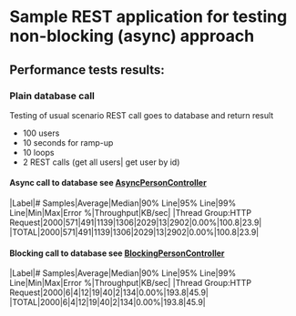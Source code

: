# Sample REST application for testing non-blocking (async) approach

## Performance tests results:

### Plain database call
Testing of usual scenario REST call goes to database and return result

+ 100 users
+ 10 seconds for ramp-up
+ 10 loops
+ 2 REST calls (get all users| get user by id)

#### Async call to database see [AsyncPersonController](https://github.com/ppolushkin/sample-rest/blob/master/src/main/java/hello/AsyncPersonController.java)

|Label|# Samples|Average|Median|90% Line|95% Line|99% Line|Min|Max|Error %|Throughput|KB/sec|
|Thread Group:HTTP Request|2000|571|491|1139|1306|2029|13|2902|0.00%|100.8|23.9|
|TOTAL|2000|571|491|1139|1306|2029|13|2902|0.00%|100.8|23.9|

#### Blocking call to database see [BlockingPersonController](https://github.com/ppolushkin/sample-rest/blob/master/src/main/java/hello/BlockingPersonController.java)

|Label|# Samples|Average|Median|90% Line|95% Line|99% Line|Min|Max|Error %|Throughput|KB/sec|
|Thread Group:HTTP Request|2000|6|4|12|19|40|2|134|0.00%|193.8|45.9|
|TOTAL|2000|6|4|12|19|40|2|134|0.00%|193.8|45.9|
